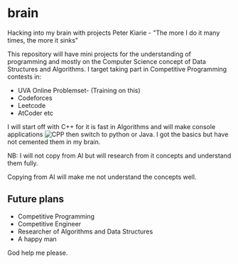 # brain
Hacking into my brain with projects
Peter Kiarie - "The more I do it many times, the more it sinks"

This repository will have mini projects for the understanding of programming and mostly
on the Computer Science concept of Data Structures and Algorithms. I target taking part 
in Competitive Programming contests in:
- UVA Online Problemset- (Training on this)
- Codeforces
- Leetcode
- AtCoder etc

I will start off with C++ for it is fast in Algorithms and will make console applications
![CPP](brain/c-.png)
then switch to python or Java. I got the basics but have not cemented them in my brain.

NB: I will not copy from AI but will research from it concepts and understand them fully.

Copying from AI will make me not understand the concepts well. 

## Future plans
- Competitive Programming
- Competitive Engineer
- Researcher of Algorithms and Data Structures
- A happy man

God help me please.
